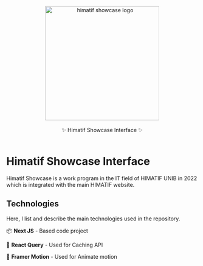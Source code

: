 <p align="center">
  <img src="https://i.imgur.com/G3dh1i8.png" alt="himatif showcase logo" width="300"><br>
  <br>✨ Himatif Showcase Interface ✨<br><br>
</p>

# Himatif Showcase Interface

Himatif Showcase is a work program in the IT field of HIMATIF UNIB in 2022 which is integrated with the main HIMATIF website.

## Technologies

Here, I list and describe the main technologies used in the repository.

📦 **Next JS** - Based code project

🚀 **React Query** - Used for Caching API

🎨 **Framer Motion** - Used for Animate motion
